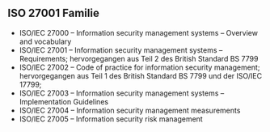 ## ISO 27001 Familie
- ISO/IEC 27000 – Information security management systems – Overview and vocabulary
- ISO/IEC 27001 – Information security management systems – Requirements; hervorgegangen aus Teil 2 des British Standard BS 7799
- ISO/IEC 27002 – Code of practice for information security management; hervorgegangen aus Teil 1 des British Standard BS 7799 und der ISO/IEC 17799;
- ISO/IEC 27003 – Information security management systems – Implementation Guidelines
- ISO/IEC 27004 – Information security management measurements
- ISO/IEC 27005 – Information security risk management
